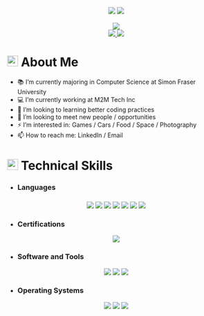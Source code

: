 <div align="center">
  <a href="https://github.com/DenverCoder1/readme-typing-svg"><img src="https://readme-typing-svg.herokuapp.com?font=Time+New+Roman&color=cyan&size=75&center=true&vCenter=true&width=2500&height=100&lines=I'm+Stephen,+Welcome+to+my+GitHub!+"></a>
  <img src="https://user-images.githubusercontent.com/73097560/115834477-dbab4500-a447-11eb-908a-139a6edaec5c.gif"><br><br>
  <img src="https://komarev.com/ghpvc/?username=stephen1eung&color=orange&style=for-the-badge&label=PROFILE+VIEWS" />
</div>

<div align="center">
  <a href= "https://www.linkedin.com/in/stephen1eung/">
</div>
<div align="center">
  <img src="https://img.shields.io/badge/LinkedIn-%2314354C?style=for-the-badge&logo=linkedin&logoColor=white" />
      <a href= "mailto:stephen1eung@hotmail.com">
    <img src="https://img.shields.io/badge/email%20me-%2314354C?style=for-the-badge&logo=Gmail&logoColor=white" />
  </a>
</div>

# <img src="https://media2.giphy.com/media/QssGEmpkyEOhBCb7e1/giphy.gif?cid=ecf05e47a0n3gi1bfqntqmob8g9aid1oyj2wr3ds3mg700bl&rid=giphy.gif" width ="25"> <b> About Me </b>
- </h3>📚 I’m currently majoring in Computer Science at Simon Fraser University
- </h3>💻 I’m currently working at M2M Tech Inc
- </h3>🌱 I’m looking to learning better coding practices
- </h3>👯 I’m looking to meet new people / opportunities
- </h3>⚡ I’m interested in: Games / Cars / Food / Space / Photography
- </h3>📫 How to reach me: LinkedIn / Email


# <img src="https://media2.giphy.com/media/QssGEmpkyEOhBCb7e1/giphy.gif?cid=ecf05e47a0n3gi1bfqntqmob8g9aid1oyj2wr3ds3mg700bl&rid=giphy.gif" width ="25"> <b> Technical Skills </b>
- **<h3>Languages</h3>**
<div align="center">
  <h3></h3>
  <img src="https://img.shields.io/badge/Python%20-%2314354C.svg?style=for-the-badge&logo=python&logoColor=white" />
  <img src="https://img.shields.io/badge/java-D96900?style=for-the-badge&logo=java&logoColor=black" />
  <img src="https://img.shields.io/badge/C%2B%2B-00599C?style=for-the-badge&logo=c%2B%2B&logoColor=white" />
  <img src="https://img.shields.io/badge/c-00599C?style=for-the-badge&logo=c&logoColor=white" />
  <img src="https://img.shields.io/badge/javascript-F7DF1E?style=for-the-badge&logo=javascript&logoColor=black"/>
  <img src="https://img.shields.io/badge/r-%23276DC3.svg?style=for-the-badge&logo=r&logoColor=white" />
  <img src="https://img.shields.io/badge/html-E34F26?style=for-the-badge&logo=html5&logoColor=white" />
</div>

- **<h3>Certifications</h3>**
<div align="center">
  <img src="https://img.shields.io/badge/Microsoft-Azure?style=for-the-badge&logo=microsoftazure&color=%230078D4" />
</div>

- **<h3>Software and Tools</h3>**
<div align="center">
  <img src="https://img.shields.io/badge/git-F05032?style=for-the-badge&logo=git&logoColor=white" />
  <img src="https://img.shields.io/badge/terminal%20commands-black?style=for-the-badge&logo=windowsterminal&logoColor=white" />
  <img src="https://img.shields.io/badge/Microsoft-Azure?style=for-the-badge&logo=microsoftazure&color=%230078D4" />
</div>

- **<h3>Operating Systems</h3>**
<div align="center">
  <img src="https://img.shields.io/badge/windows-0078D6?style=for-the-badge&logo=windows&logoColor=white" />
  <img src="https://img.shields.io/badge/Linux-FCC624?style=for-the-badge&logo=linux&logoColor=black" />
  <img src="https://img.shields.io/badge/macos-white?style=for-the-badge&logo=macOS&logoColor=black" />
</div>

